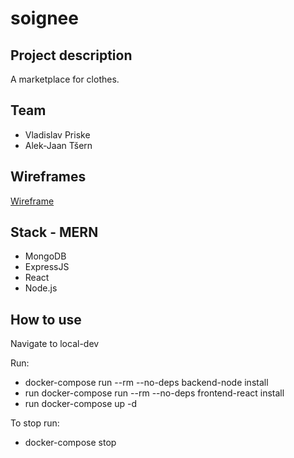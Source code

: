 # soignee

## Project description
A marketplace for clothes.

## Team
* Vladislav Priske
* Alek-Jaan Tšern

## Wireframes
[Wireframe](wireframe)

## Stack - MERN
* MongoDB
* ExpressJS
* React
* Node.js


## How to use
Navigate to local-dev

Run:
* docker-compose run --rm --no-deps backend-node install
* run docker-compose run --rm --no-deps frontend-react install
* run docker-compose up -d

To stop run:
* docker-compose stop
